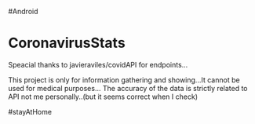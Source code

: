 #Android 
# CoronavirusStats
Speacial thanks to javieraviles/covidAPI for endpoints...


This project is only for information gathering and showing...It cannot be used for medical purposes...
The accuracy of the data is strictly related to API not me personally..(but it seems correct when I check)

#stayAtHome
